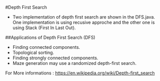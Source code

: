  #Depth First Search 
 - Two implementation of depth first search are shown in the DFS.java. One implementation is using recusive approche and the other one is using Stack (First In Last Out).

 ##Applications of Depth First Search (DFS)

 - Finding connected components.
 - Topological sorting.
 - Finding strongly connected components.
 - Maze generation may use a randomized depth-first search.

 For More informations : https://en.wikipedia.org/wiki/Depth-first_search